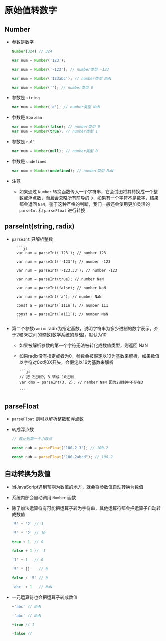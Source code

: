 # 原始值转数字

## Number

+ 参数是数字

    ```js
    Number(324) // 324

    var num = Number('123');

    var num = Number('-123'); // number类型 -123

    var num = Number('123abc'); // number类型 NaN

    var num = Number(''); // number类型 0
    ```

+ 参数是 `string`

    ```js
    var num = Number('a'); // number类型 NaN
    ```

+ 参数是 `Boolean`

    ```js
    var num = Number(false); // number类型 0
    var num = Number(true); // number类型 1
    ```

+ 参数是 `null`

    ```js
    var num = Number(null); // number类型 0
    ```

+ 参数是 `undefined`

    ```js
    var num = Number(undefined); // number类型 NaN
    ```

+ 注意

  + 如果通过 `Number` 转换函数传入一个字符串，它会试图将其转换成一个整数或浮点数，而且会忽略所有前导的 `0`，如果有一个字符不是数字，结果都会返回 `NaN`，鉴于这种严格的判断，我们一般还会使用更加灵活的 `parseInt` 和 `parseFloat` 进行转换

## parseInt(string, radix)

+ `parseInt` 只解析整数

        ```js
        var num = parseInt('123'); // number 123

        var num = parseInt('-123'); // number -123

        var num = parseInt('-123.33'); // number -123

        var num = parseInt(true); // number NaN

        var num = parseInt(false); // number NaN

        var num = parseInt('a'); // number NaN

        const a = parseInt(`111n`); // number 111

        const a = parseInt(`a111`); // number NaN
        ```

+ 第二个参数`radix`: radix为指定基数，说明字符串为多少进制的数字表示。介于2和36之间的整数(数学系统的基础)。默认为10

  + 如果被解析参数的第一个字符无法被转化成数值类型，则返回 NaN

  + 如果radix没有指定或者为0，参数会被假定以10为基数来解析，如果数值以字符对0x或0X开头，会假定以16为基数来解析

        ```js
        // 把 2进制的 3 转成 10进制
        var dmo = parseInt(3, 2); // namber NaN 因为2进制中不存在3

        ```

## parseFloat

+ `parseFloat` 则可以解析整数和浮点数

+ 转成浮点数

    ```js
    // 截止到第一个小数点

    const nub = parseFloat("100.2.3"); // 100.2

    const nub = parseFloat("100.2abcd"); // 100.2
    ```

## 自动转换为数值

+ 当JavaScript遇到预期为数值的地方，就会将参数值自动转换为数值

+ 系统内部会自动调用 `Number` 函数

+ 除了加法运算符有可能把运算子转为字符串，其他运算符都会把运算子自动转成数值

    ```js
    '5' + '2' // 3

    '5' * '2' // 10

    true + 1  // 0

    false + 1 // -1

    '1' + 1   // 0

    '5' * []    // 0

    false / '5' // 0

    'abc' + 1   // NaN
    ```

+ 一元运算符也会把运算子转成数值

    ```js
    +'abc' // NaN

    -'abc' // NaN

    +true // 1

    -false //
    ```
